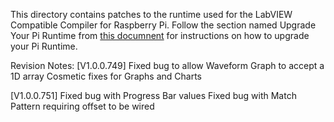 This directory contains patches to the runtime used for the LabVIEW Compatible Compiler for Raspberry Pi.  Follow the section named Upgrade Your Pi Runtime from [this documnent](https://github.com/labviewforRaspi/LabVIEWforRasPi/blob/master/Raspberry%20Pi%20Compatible%20Compiler%20for%20LabVIEW%20GUI%20-%20Operating%20Manual.pdf) for instructions on how to upgrade your Pi Runtime.

Revision Notes:
[V1.0.0.749]
Fixed bug to allow Waveform Graph to accept a 1D array
Cosmetic fixes for Graphs and Charts

[V1.0.0.751]
Fixed bug with Progress Bar values
Fixed bug with Match Pattern requiring offset to be wired

